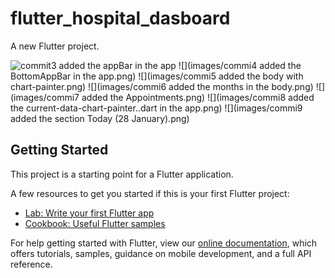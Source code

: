 # flutter_hospital_dasboard

A new Flutter project.

![commit3 added the appBar in the app](images/commit3%added%the%appBar%in%the%app.png)
![](images/commi4 added the BottomAppBar in the app.png)
![](images/commi5 added the body with chart-painter.png)
![](images/commi6 added the months in the body.png)
![](images/commi7 added the Appointments.png)
![](images/commi8 added the current-data-chart-painter..dart in the app.png)
![](images/commi9 added the section Today (28 January).png)


## Getting Started

This project is a starting point for a Flutter application.

A few resources to get you started if this is your first Flutter project:

- [Lab: Write your first Flutter app](https://flutter.dev/docs/get-started/codelab)
- [Cookbook: Useful Flutter samples](https://flutter.dev/docs/cookbook)

For help getting started with Flutter, view our
[online documentation](https://flutter.dev/docs), which offers tutorials,
samples, guidance on mobile development, and a full API reference.
